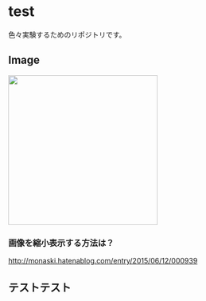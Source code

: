 # test
色々実験するためのリポジトリです。

## Image
<img src="https://github.com/ayapapa/alminium/blob/master/docs/img/alminium.png" width="300"/>

### 画像を縮小表示する方法は？
http://monaski.hatenablog.com/entry/2015/06/12/000939

## テストテスト
